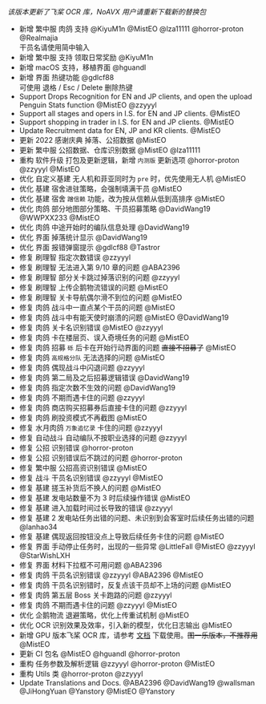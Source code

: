 _该版本更新了飞桨 OCR 库，NoAVX 用户请重新下载新的替换包_

- 新增 繁中服 肉鸽 支持 @KiyuM1n @MistEO @lza11111 @horror-proton @Realmajia  
  干员名请使用简中输入
- 新增 繁中服 支持 领取日常奖励 @KiyuM1n
- 新增 macOS 支持，移植界面 @hguandl
- 新增 界面 热键功能 @gdlcf88  
  可使用 退格 / Esc / Delete 删除热键
- Support Drops Recognition for EN and JP clients, and open the upload Penguin Stats function @MistEO @zzyyyl
- Support all stages and opers in I.S. for EN and JP clients. @MistEO
- Support shopping in trader in I.S. for EN and JP clients. @MistEO
- Update Recruitment data for EN, JP and KR clients. @MistEO
- 更新 2022 感谢庆典 掉落、公招数据 @MistEO
- 更新 繁中服 公招数据、仓库识别数据 @MistEO @lza11111
- 重构 软件升级 打包及更新逻辑，新增 `内测版` 更新选项 @horror-proton @zzyyyl @MistEO
- 优化 自定义基建 无人机和菲亚同时为 `pre` 时，优先使用无人机 @MistEO
- 优化 基建 宿舍进驻策略，会强制填满干员 @MistEO
- 优化 基建 宿舍 `蹭信赖` 功能，改为按从信赖从低到高排序 @MistEO
- 优化 肉鸽 部分地图部分策略、干员招募策略 @DavidWang19 @WWPXX233 @MistEO
- 优化 肉鸽 中途开始时的编队信息处理 @DavidWang19
- 优化 界面 掉落统计显示 @DavidWang19
- 优化 界面 报错弹窗提示 @gdlcf88 @Tastror
- 修复 刷理智 指定次数错误 @zzyyyl
- 修复 刷理智 无法进入第 9/10 章的问题 @ABA2396
- 修复 刷理智 部分关卡跳过掉落识别的问题 @zzyyyl
- 修复 刷理智 上传企鹅物流错误的问题 @MistEO
- 修复 刷理智 关卡导航偶尔滑不到位的问题 @MistEO
- 修复 肉鸽 战斗中一直点某个干员的问题 @MistEO
- 修复 肉鸽 战斗中有能天使时崩溃的问题 @MistEO @DavidWang19
- 修复 肉鸽 关卡名识别错误 @MistEO @zzyyyl
- 修复 肉鸽 卡在楼层页、误入奇境任务的问题 @MistEO
- 修复 肉鸽 招募 `砾` 后卡在开始行动界面的问题 ~~直接不招募了~~ @MistEO
- 修复 肉鸽 `高规格分队` 无法选择的问题 @MistEO
- 修复 肉鸽 偶现战斗中闪退问题 @zzyyyl
- 修复 肉鸽 第二局及之后招募逻辑错误 @DavidWang19
- 修复 肉鸽 指定次数不生效的问题 @DavidWang19
- 修复 肉鸽 不期而遇卡住的问题 @zzyyyl
- 修复 肉鸽 商店购买招募券后直接卡住的问题 @zzyyyl
- 修复 肉鸽 刷投资模式不再截图 @MistEO
- 修复 水月肉鸽 `万象追忆录` 卡住的问题 @zzyyyl
- 修复 自动战斗 自动编队不按职业选择的问题 @zzyyyl
- 修复 公招 识别错误 @horror-proton
- 修复 公招 识别错误后不跳过的问题 @horror-proton
- 修复 繁中服 公招高资识别错误 @MistEO
- 修复 战斗 干员名识别错误 @zzyyyl @MistEO
- 修复 基建 搓玉补货后不换人的问题 @MistEO
- 修复 基建 发电站数量不为 3 时后续操作错误 @MistEO
- 修复 基建 进入加载时间过长导致的错误 @zzyyyl
- 修复 基建 2 发电站任务出错的问题、未识别到会客室时后续任务出错的问题 @lanhao34
- 修复 基建 偶现返回按钮没点上导致后续任务卡住的问题 @MistEO
- 修复 界面 手动停止任务时，出现的一些异常 @LittleFall @MistEO @zzyyyl @StarWishLXH
- 修复 界面 材料下拉框不可用问题 @ABA2396
- 修复 肉鸽 干员名识别错误 @zzyyyl @ABA2396 @MistEO
- 修复 肉鸽 干员名识别错时，反复点该干员却不上场的问题 @MistEO
- 修复 肉鸽 第五层 Boss 关卡跑路的问题 @zzyyyl
- 修复 肉鸽 不期而遇卡住的问题 @zzyyyl @MistEO
- 优化 企鹅物流 退避策略，优化上传重试机制 @MistEO
- 优化 OCR 识别效果及效率，引入新的模型，优化日志输出 @MistEO
- 新增 GPU 版本飞桨 OCR 库，请参考 [文档](https://github.com/MaaAssistantArknights/MaaAssistantArknights/blob/master/docs/1.1-%E8%AF%A6%E7%BB%86%E4%BB%8B%E7%BB%8D.md#%E5%85%B6%E4%BB%96%E4%B9%B1%E4%B8%83%E5%85%AB%E7%B3%9F%E7%9A%84%E8%AF%B4%E6%98%8E) 下载使用。~~图一乐版本，不推荐用~~ @MistEO
- 更新 CI 包名 @MistEO @hguandl @horror-proton
- 重构 任务参数及解析逻辑 @zzyyyl @horror-proton @MistEO
- 重构 Utils 类 @horror-proton @zzyyyl
- Update Translations and Docs. @ABA2396 @DavidWang19 @wallsman @JiHongYuan @Yanstory @MistEO @Yanstory
